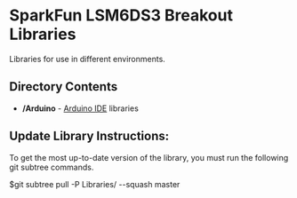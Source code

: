 SparkFun LSM6DS3 Breakout Libraries
=================================

Libraries for use in different environments. 


Directory Contents
-------------------
* **/Arduino** - [Arduino IDE](http://www.arduino.cc/en/Main/Software) libraries


Update Library Instructions:
----------------------------
To get the most up-to-date version of the library, you must run the following git subtree commands. 

$git subtree pull -P Libraries/<COMPILER NAME> --squash <product library repo URL> master
